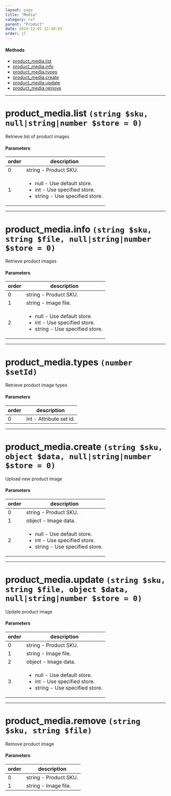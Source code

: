 ```yaml
---
layout: page
title: "Media"
category: ref
parent: "Product"
date: 2014-12-05 12:40:01
order: 17
---
```


#### Methods

 * [product_media.list](#product_media_list)
 * [product_media.info](#product_media_info)
 * [product_media.types](#product_media_types)
 * [product_media.create](#product_media_create)
 * [product_media.update](#product_media_update)
 * [product_media.remove](#product_media_remove)

----

<h1 id="product_media_list">
product_media.list
<code>(string $sku, null|string|number $store = 0)</code>
</h1>

Retrieve list of product images

#### Parameters

<table class="table">
<thead><tr><th>order</th><th>description</th></tr></thead>
<tbody>
    <tr>
        <td>0</td>
        <td>string - Product SKU.</td>
    </tr>
    <tr>
        <td>1</td>
        <td><ul>
            <li>null - Use default store.</li>
            <li>int - Use specified store.</li>
            <li>string - Use specified store.</li>
        </ul></td>
    </tr>
</tbody>
</table>

----

<h1 id="product_media_info">
product_media.info
<code>(string $sku, string $file, null|string|number $store = 0)</code>
</h1>

Retrieve product images

#### Parameters

<table class="table">
<thead><tr><th>order</th><th>description</th></tr></thead>
<tbody>
    <tr>
        <td>0</td>
        <td>string - Product SKU.</td>
    </tr>
    <tr>
        <td>1</td>
        <td>string - Image file.</td>
    </tr>
    <tr>
        <td>2</td>
        <td><ul>
            <li>null - Use default store.</li>
            <li>int - Use specified store.</li>
            <li>string - Use specified store.</li>
        </ul></td>
    </tr>
</tbody>
</table>

----

<h1 id="product_media_types">
product_media.types
<code>(number $setId)</code>
</h1>

Retrieve product image types

#### Parameters

<table class="table">
<thead><tr><th>order</th><th>description</th></tr></thead>
<tbody>
    <tr>
        <td>0</td>
        <td>int - Attribute set id.</td>
    </tr>
</tbody>
</table>

----

<h1 id="product_media_create">
product_media.create
<code>(string $sku, object $data, null|string|number $store = 0)</code>
</h1>

Upload new product image

#### Parameters

<table class="table">
<thead><tr><th>order</th><th>description</th></tr></thead>
<tbody>
    <tr>
        <td>0</td>
        <td>string - Product SKU.</td>
    </tr>
    <tr>
        <td>1</td>
        <td>object - Image data.</td>
    </tr>
    <tr>
        <td>2</td>
        <td><ul>
            <li>null - Use default store.</li>
            <li>int - Use specified store.</li>
            <li>string - Use specified store.</li>
        </ul></td>
    </tr>
</tbody>
</table>

----

<h1 id="product_media_update">
product_media.update
<code>(string $sku, string $file, object $data, null|string|number $store = 0)</code>
</h1>

Update product image

#### Parameters

<table class="table">
<thead><tr><th>order</th><th>description</th></tr></thead>
<tbody>
    <tr>
        <td>0</td>
        <td>string - Product SKU.</td>
    </tr>
    <tr>
        <td>1</td>
        <td>string - Image file.</td>
    </tr>
    <tr>
        <td>2</td>
        <td>object - Image data.</td>
    </tr>
    <tr>
        <td>3</td>
        <td><ul>
            <li>null - Use default store.</li>
            <li>int - Use specified store.</li>
            <li>string - Use specified store.</li>
        </ul></td>
    </tr>
</tbody>
</table>

----

<h1 id="product_media_remove">
product_media.remove
<code>(string $sku, string $file)</code>
</h1>

Remove product image

#### Parameters

<table class="table">
<thead><tr><th>order</th><th>description</th></tr></thead>
<tbody>
    <tr>
        <td>0</td>
        <td>string - Product SKU.</td>
    </tr>
    <tr>
        <td>1</td>
        <td>string - Image file.</td>
    </tr>
</tbody>
</table>
